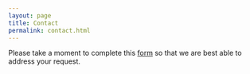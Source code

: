 ```yaml
---
layout: page
title: Contact
permalink: contact.html
---
```


Please take a moment to complete this [form](https://goo.gl/forms/B0PwFpJSzOD3o20x2) so 
that we are best able to address your request.



<!--

The currently

Andrea Censi - contact

For all enquiries regarding Duckietown-related activities in Canada,

For all enquiries regarding Duckietown-related activities in Italy,

Duckietown is a distributed project






-->

